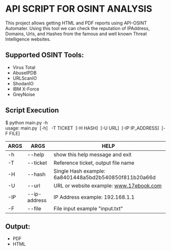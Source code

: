 # API SCRIPT FOR OSINT ANALYSIS
This project allows getting HTML and PDF reports using API-OSINT Automater. Using this tool we can check the reputation of IPAddress, Domains, Urls, and Hashes from the famous and well known Threat Intelligence websites.


## Supported OSINT Tools:
* Virus Total
* AbuseIPDB
* URLScanIO
* ShodanIO
* IBM X-Force
* GreyNoise


## Script Execution 

$ python main.py -h <br/>
usage: main.py &nbsp;[-h] &nbsp; -T TICKET &nbsp;[-H HASH]&nbsp; [-U URL]&nbsp; [-IP IP_ADDRESS] &nbsp;[-F FILE]

| ARGS | ARGS         | HELP                                                  |
|------|--------------|-------------------------------------------------------|
| -h   | --help       | show this help message and exit                       |
| -T   | --ticket     | Reference ticket, output file name                    |
| -H   | --hash       | Single Hash example: 6a8401448a5bd2b540850f811b20a66d |
| -U   | --url        | URL or website example: www.17ebook.com               |
| -IP  | --ip-address | IP Address example: 192.168.1.1                       |
| -F   | --file       | File input example "input.txt"                        |


## Output: 
- PDF
- HTML